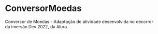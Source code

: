 # ConversorMoedas
Conversor de Moedas - Adaptação de atividade desenvolvida no decorrer da Imersão Dev 2022, da Alura.
